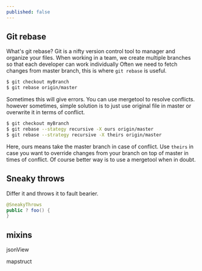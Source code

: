 ```yaml
---
published: false
---
```


## Git rebase

What's git rebase? Git is a nifty version control tool to manager and organize your files. When working in a team, we create multiple branches so that each developer can work individually Often we need to fetch changes from master branch, this is where `git rebase` is useful. 

```bash
$ git checkout myBranch
$ git rebase origin/master
```

Sometimes this will give errors. You can use mergetool to resolve conflicts. however sometimes, simple solution is to just use original file in master or overwrite it in terms of conflict. 

```bash
$ git checkout myBranch
$ git rebase --stategy recursive -X ours origin/master
$ git rebase --strategy recursive -X theirs origin/master
```

Here, ours means take the master branch in case of conflict. Use `theirs` in case you want to override changes from your branch on top of master in times of conflict. Of course better way is to use a mergetool when in doubt.

## Sneaky throws

Differ it and throws it to fault bearier.

```java
@SneakyThrows
public ? foo() {
}
```

## mixins


jsonView

mapstruct


